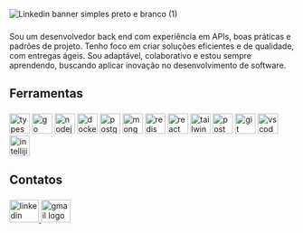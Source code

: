 ![Linkedin banner simples preto e branco (1)](https://github.com/user-attachments/assets/1171e13f-bb8c-4f23-b689-f9d6e3048930)

###

<p align="left">Sou um desenvolvedor back end com experiência em APIs, boas práticas e padrões de projeto. Tenho foco em criar soluções eficientes e de qualidade, com entregas ágeis. Sou adaptável, colaborativo e estou sempre aprendendo, buscando aplicar inovação no desenvolvimento de software.</p>

###

<h2 align="left">Ferramentas</h2>

###

<div align="left">
  <img src="https://skillicons.dev/icons?i=ts" height="36" alt="typescript logo"  />
  <img src="https://skillicons.dev/icons?i=go" height="36" alt="go logo"  />
  <img src="https://skillicons.dev/icons?i=nodejs" height="36" alt="nodejs logo"  />
  <img src="https://skillicons.dev/icons?i=docker" height="36" alt="docker logo"  />
  <img src="https://skillicons.dev/icons?i=postgres" height="36" alt="postgresql logo"  />
  <img src="https://skillicons.dev/icons?i=mongodb" height="36" alt="mongodb logo"  />
  <img src="https://skillicons.dev/icons?i=redis" height="36" alt="redis logo"  />
  <img src="https://skillicons.dev/icons?i=react" height="36" alt="react logo"  />
  <img src="https://skillicons.dev/icons?i=tailwind" height="36" alt="tailwindcss logo"  />
  <img src="https://skillicons.dev/icons?i=postman" height="36" alt="postman logo"  />
  <img src="https://skillicons.dev/icons?i=git" height="36" alt="git logo"  />
  <img src="https://skillicons.dev/icons?i=vscode" height="36" alt="vscode logo"  />
  <img src="https://skillicons.dev/icons?i=idea" height="36" alt="intellijidea logo"  />
</div>

###

<h2 align="left">Contatos</h2>

###

<div align="left">
  
  <a href="https://linkedin.com/in/daniel-moreira-86836a232/" target="_blank">
    <img src="https://raw.githubusercontent.com/maurodesouza/profile-readme-generator/master/src/assets/icons/social/linkedin/default.svg" width="52" height="40" alt="linkedin logo"  />
  </a>
  
  <a href="danmoreira.dev@gmail.com" target="_blank">
    <img src="https://raw.githubusercontent.com/maurodesouza/profile-readme-generator/master/src/assets/icons/social/gmail/default.svg" width="52" height="40" alt="gmail logo"  />
  </a>
</div>

###

